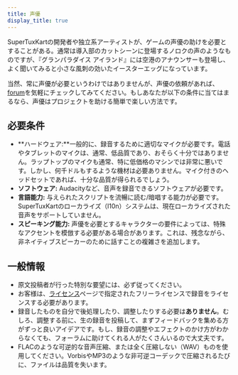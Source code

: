 ```yaml
---
title: 声優
display_title: true
---
```

SuperTuxKartの開発者や独立系アーティストが、ゲームの声優の助けを必要とすることがある。通常は導入部のカットシーンに登場するノロクの声のようなものですが、『グランパラダイス アイランド』には空港のアナウンサーも登場し、よく聞いてみると小さな風刺の効いたイースターエッグになっています。

当然、常に声優が必要というわけではありませんが、声優の依頼があれば、[forum](https://forum.freegamedev.net/viewforum.php?f=16)を気軽にチェックしてみてください。もしあなたが以下の条件に当てはまるなら、声優はプロジェクトを助ける簡単で楽しい方法です。

## 必要条件

* **ハードウェア:**一般的に、録音するために適切なマイクが必要です。電話やタブレットのマイクは、通常、低品質であり、おそらく十分ではありません。ラップトップのマイクも通常、特に低価格のマシンでは非常に悪いです。しかし、何千ドルもするような機材は必要ありません。マイク付きのヘッドセットであれば、十分な品質が得られるでしょう。
* **ソフトウェア:** Audacityなど、音声を録音できるソフトウェアが必要です。
* **言語能力:** 与えられたスクリプトを流暢に読む/暗唱する能力が必要です。SuperTuxKartのローカライズ（l10n）システムは、現在ローカライズされた音声をサポートしていません。
* **スピーキング能力:** 声優を必要とするキャラクターの要件によっては、特殊なアクセントを模倣する必要がある場合があります。これは、残念ながら、非ネイティブスピーカーのために話すことの複雑さを追加します。

## 一般情報

* 原文投稿者が行った特別な要望には、必ず従ってください。
* お客様は、[ライセンス](Licensing)ページで指定されたフリーライセンスで録音をライセンスする必要があります。
* 録音したものを自分で後処理したり、調整したりする必要は**ありません**。むしろ、調整する前に、生の録音を投稿して、まずフィードバックを集める方がずっと良いアイデアです。もし、録音の調整やエフェクトのかけ方がわからなくても、フォーラムに助けてくれる人がたくさんいるので大丈夫です。
* FLACのような可逆的な音声圧縮、または全く圧縮しない（WAV）ものを使用してください。VorbisやMP3のような非可逆コーデックで圧縮されるたびに、ファイルは品質を失います。
